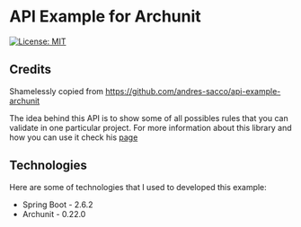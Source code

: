 # API Example for Archunit

[![License: MIT](https://img.shields.io/badge/License-MIT-yellow.svg)](https://opensource.org/licenses/MIT)


## Credits
Shamelessly copied from https://github.com/andres-sacco/api-example-archunit

The idea behind this API is to show some of all possibles rules that you can validate in one particular project. For more information about this library and how you can use it check his [page](https://sacco-andres.medium.com/)

## Technologies
Here are some of technologies that I used to developed this example:
- Spring Boot - 2.6.2
- Archunit - 0.22.0

